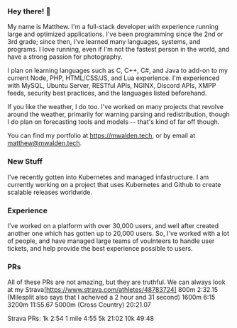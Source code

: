 ### Hey there! 👋

  My name is Matthew. I'm a full-stack developer with experience running large and optimized applications. I've been programming since the 2nd or 3rd grade; since then, I've learned many languages, systems, and programs. I love running, even if I'm not the fastest person in the world, and have a strong passion for photography.
  
  I plan on learning languages such as C, C++, C#, and Java to add-on to my current Node, PHP, HTML/CSS/JS, and Lua experience. I'm experienced with MySQL, Ubuntu Server, RESTful APIs, NGINX, Discord APIs, XMPP feeds, security best practices, and the languages listed beforehand.
  
  If you like the weather, I do too. I've worked on many projects that revolve around the weather, primarily for warning parsing and redistribution, though I do plan on forecasting tools and models -- that's kind of far off though.
  
  You can find my portfolio at https://mwalden.tech, or by email at matthew@mwalden.tech.

### New Stuff

I've recently gotten into Kubernetes and managed infastructure. I am currently working on a project that uses Kubernetes and Github to create scalable releases worldwide.

### Experience

I've worked on a platform with over 30,000 users, and well after created another one which has gotten up to 20,000 users. So, I've worked with a lot of people, and have managed large teams of voulnteers to handle user tickets, and help provide the best experience possible to users.

### PRs

All of these PRs are not amazing, but they are truthful. We can always look at my Strava[https://www.strava.com/athletes/48783724]
800m 2:32.15 (Milesplit also says that I acheived a 2 hour and 31 second)
1600m 6:15
3200m 11:55.67
5000m (Cross Country) 20:21.07

Strava PRs:
1k 2:54
1 mile 4:55
5k 21:02
10k 49:48
